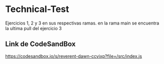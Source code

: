 # Technical-Test

Ejercicios 1, 2 y 3 en sus respectivas ramas.
en la rama main se encuentra la ultima pull del ejercicio 3

## Link de CodeSandBox
https://codesandbox.io/s/reverent-dawn-ccvixp?file=/src/index.js
